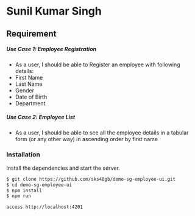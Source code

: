 # Sunil Kumar Singh

## Requirement

##### Use Case 1: Employee Registration
- As a user, I should be able to Register an employee with following details:
- First Name
- Last Name
- Gender
- Date of Birth
- Department
##### Use Case 2: Employee List
- As a user, I should be able to see all the employee details in a tabular form (or any other way) in
ascending order by first name

### Installation

Install the dependencies and start the server.

```sh
$ git clone https://github.com/sks40gb/demo-sg-employee-ui.git
$ cd demo-sg-employee-ui
$ npm install
$ npm run

access http://localhost:4201
```
